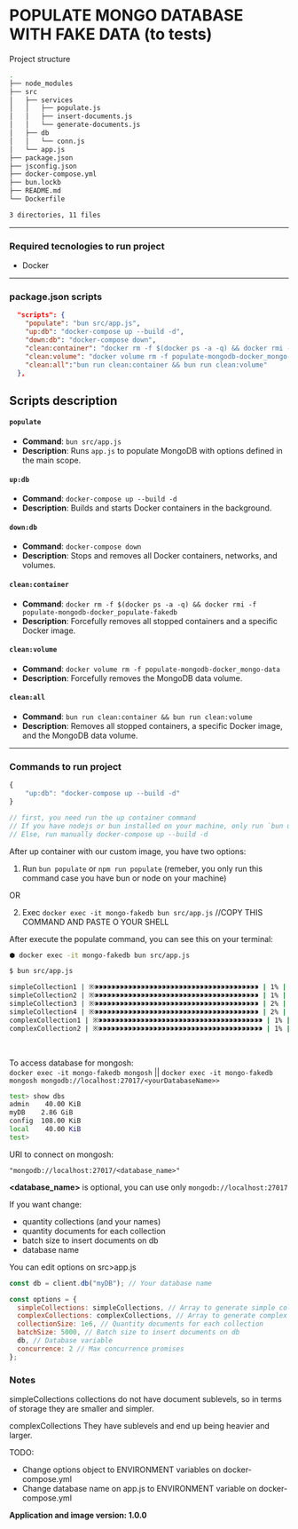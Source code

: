 # POPULATE MONGO DATABASE WITH FAKE DATA (to tests)

Project structure

```bash
.
├── node_modules
├── src
│   ├── services
│   │   ├── populate.js
│   │   ├── insert-documents.js
│   │   └── generate-documents.js
│   ├── db
│   │   └── conn.js
│   └── app.js
├── package.json
├── jsconfig.json
├── docker-compose.yml
├── bun.lockb
├── README.md
└── Dockerfile

3 directories, 11 files
```

---

### Required tecnologies to run project

- Docker

---

### package.json scripts

```json
  "scripts": {
    "populate": "bun src/app.js",
    "up:db": "docker-compose up --build -d",
    "down:db": "docker-compose down",
    "clean:container": "docker rm -f $(docker ps -a -q) && docker rmi -f populate-mongodb-docker_populate-fakedb",
    "clean:volume": "docker volume rm -f populate-mongodb-docker_mongo-data",
    "clean:all":"bun run clean:container && bun run clean:volume"
  },

```

## Scripts description

#### `populate`

- **Command**: `bun src/app.js`
- **Description**: Runs `app.js` to populate MongoDB with options defined in the main scope.

#### `up:db`

- **Command**: `docker-compose up --build -d`
- **Description**: Builds and starts Docker containers in the background.

#### `down:db`

- **Command**: `docker-compose down`
- **Description**: Stops and removes all Docker containers, networks, and volumes.

#### `clean:container`

- **Command**: `docker rm -f $(docker ps -a -q) && docker rmi -f populate-mongodb-docker_populate-fakedb`
- **Description**: Forcefully removes all stopped containers and a specific Docker image.

#### `clean:volume`

- **Command**: `docker volume rm -f populate-mongodb-docker_mongo-data`
- **Description**: Forcefully removes the MongoDB data volume.

#### `clean:all`

- **Command**: `bun run clean:container && bun run clean:volume`
- **Description**: Removes all stopped containers, a specific Docker image, and the MongoDB data volume.

---

### Commands to run project

```javascript
{
    "up:db": "docker-compose up --build -d"
}

// first, you need run the up container command
// If you have nodejs or bun installed on your machine, only run `bun up:db` or `npm run up:db`
// Else, run manually docker-compose up --build -d

```

After up container with our custom image, you have two options:

1. Run `bun populate` or `npm run populate` (remeber, you only run this command case you have bun or node on your machine)

OR

2. Exec `docker exec -it mongo-fakedb bun src/app.js` //COPY THIS COMMAND AND PASTE O YOUR SHELL

After execute the populate command, you can see this on your terminal:

```bash
⬢ docker exec -it mongo-fakedb bun src/app.js

$ bun src/app.js

simpleCollection1 | ※⁍⁍⁍⁍⁍⁍⁍⁍⁍⁍⁍⁍⁍⁍⁍⁍⁍⁍⁍⁍⁍⁍⁍⁍⁍⁍⁍⁍⁍⁍⁍⁍⁍⁍⁍⁍⁍⁍⁍ | 1% | 6s | 10000/1000000
simpleCollection2 | ※⁍⁍⁍⁍⁍⁍⁍⁍⁍⁍⁍⁍⁍⁍⁍⁍⁍⁍⁍⁍⁍⁍⁍⁍⁍⁍⁍⁍⁍⁍⁍⁍⁍⁍⁍⁍⁍⁍⁍ | 1% | 5s | 15000/1000000
simpleCollection3 | ※⁍⁍⁍⁍⁍⁍⁍⁍⁍⁍⁍⁍⁍⁍⁍⁍⁍⁍⁍⁍⁍⁍⁍⁍⁍⁍⁍⁍⁍⁍⁍⁍⁍⁍⁍⁍⁍⁍⁍ | 2% | 5s | 25000/1000000
simpleCollection4 | ※⁍⁍⁍⁍⁍⁍⁍⁍⁍⁍⁍⁍⁍⁍⁍⁍⁍⁍⁍⁍⁍⁍⁍⁍⁍⁍⁍⁍⁍⁍⁍⁍⁍⁍⁍⁍⁍⁍⁍ | 2% | 5s | 25000/1000000
complexCollection1 | ※⁍⁍⁍⁍⁍⁍⁍⁍⁍⁍⁍⁍⁍⁍⁍⁍⁍⁍⁍⁍⁍⁍⁍⁍⁍⁍⁍⁍⁍⁍⁍⁍⁍⁍⁍⁍⁍⁍⁍ | 1% | 5s | 10000/1000000
complexCollection2 | ※⁍⁍⁍⁍⁍⁍⁍⁍⁍⁍⁍⁍⁍⁍⁍⁍⁍⁍⁍⁍⁍⁍⁍⁍⁍⁍⁍⁍⁍⁍⁍⁍⁍⁍⁍⁍⁍⁍⁍ | 1% | 5s | 15000/1000000
```

<br>

To access database for mongosh: \
`docker exec -it mongo-fakedb mongosh` || `docker exec -it mongo-fakedb mongosh mongodb://localhost:27017/<yourDatabaseName>>`

```bash
test> show dbs
admin    40.00 KiB
myDB    2.86 GiB
config  108.00 KiB
local    40.00 KiB
test>
```

URI to connect on mongosh:

`"mongodb://localhost:27017/<database_name>"`

**<database_name>** is optional, you can use only `mongodb://localhost:27017`

If you want change:

- quantity collections (and your names)
- quantity documents for each collection
- batch size to insert documents on db
- database name

You can edit options on src>app.js

```javascript
const db = client.db("myDB"); // Your database name

const options = {
  simpleCollections: simpleCollections, // Array to generate simple collections
  complexCollections: complexCollections, // Array to generate complex collections
  collectionSize: 1e6, // Quantity documents for each collection
  batchSize: 5000, // Batch size to insert documents on db
  db, // Database variable
  concurrence: 2 // Max concurrence promises 
};
```

### Notes

simpleCollections collections do not have document sublevels, so in terms of storage they are smaller and simpler.

complexCollections
They have sublevels and end up being heavier and larger.

TODO:

- Change options object to ENVIRONMENT variables on docker-compose.yml
- Change database name on app.js to ENVIRONMENT variable on docker-compose.yml

**Application and image version: 1.0.0**
